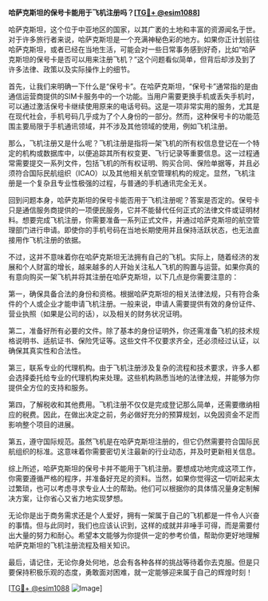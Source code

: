 **哈萨克斯坦的保号卡能用于飞机注册吗？[[TG💪+ @esim1088](https://t.me/s/esim1088)]**

哈萨克斯坦，这个位于中亚地区的国家，以其广袤的土地和丰富的资源闻名于世。对于许多旅行者来说，哈萨克斯坦是一个充满神秘色彩的地方。如果你正计划前往哈萨克斯坦，或者已经在当地生活，可能会对一些日常事务感到好奇，比如“哈萨克斯坦的保号卡是否可以用来注册飞机？”这个问题看似简单，但背后却涉及到了许多法律、政策以及实际操作上的细节。

首先，让我们来明确一下什么是“保号卡”。在哈萨克斯坦，“保号卡”通常指的是由通信运营商提供的SIM卡服务中的一个功能。当用户需要更换手机或丢失手机时，可以通过激活保号卡继续使用原来的电话号码。这是一项非常实用的服务，尤其是在现代社会，手机号码几乎成为了个人身份的一部分。然而，这种保号卡的功能范围主要局限于手机通讯领域，并不涉及其他领域的使用，例如飞机注册。

那么，飞机注册又是什么呢？飞机注册是指将一架飞机的所有权信息登记在一个特定的机构或数据库中，以便追踪其所有权变更、飞行记录等重要信息。这一过程通常需要提交一系列文件，包括飞机的所有权证明、购买合同、保险单据等，并且必须符合国际民航组织（ICAO）以及其他相关航空管理机构的规定。显然，飞机注册是一个复杂且专业性极强的过程，与普通的手机通讯完全无关。

回到问题本身，哈萨克斯坦的保号卡能否用于飞机注册呢？答案是否定的。保号卡只是通信服务商提供的一项便民服务，它并不能替代任何正式的法律文件或证明材料。想要完成飞机注册，你需要准备一系列正式文件，并通过哈萨克斯坦的航空管理部门进行申请。即使你的手机号码在当地长期使用并且保持活跃状态，也无法直接用作飞机注册的依据。

不过，这并不意味着你在哈萨克斯坦无法拥有自己的飞机。实际上，随着经济的发展和个人财富的增长，越来越多的人开始关注私人飞机的购置与运营。如果你真的有意向购买一架飞机并将其注册在哈萨克斯坦，以下几点是你需要注意的：

第一，确保具备合法的身份和资格。根据哈萨克斯坦的相关法律法规，只有符合条件的个人或企业才能申请飞机注册。一般来说，申请人需要提供有效的身份证件、营业执照（如果是公司的话），以及相关的财务状况证明。

第二，准备好所有必要的文件。除了基本的身份证明外，你还需准备飞机的技术规格说明书、适航证书、保险凭证等。这些文件不仅要求齐全，还必须经过认证，以确保其真实性和合法性。

第三，联系专业的代理机构。由于飞机注册涉及复杂的流程和技术要求，许多人都会选择委托给专业的代理机构来处理。这些机构熟悉当地的法律法规，并能够为你提供全方位的支持和服务。

第四，了解税收和其他费用。飞机注册不仅仅是完成登记那么简单，还需要缴纳相应的税费。因此，在做出决定之前，务必做好充分的预算规划，以免因资金不足而影响整个项目的进展。

第五，遵守国际规范。虽然飞机是在哈萨克斯坦注册的，但它仍然需要符合国际民航组织的标准。这意味着你需要密切关注最新的行业动态，并及时更新相关信息。

综上所述，哈萨克斯坦的保号卡并不能用于飞机注册。要想成功地完成这项工作，你需要遵循严格的程序，并准备好充足的资料。当然，如果你觉得这一切听起来太过繁琐，也可以考虑寻求专业人士的帮助。他们可以根据你的具体情况量身定制解决方案，让你省心又省力地实现梦想。

无论你是出于商务需求还是个人爱好，拥有一架属于自己的飞机都是一件令人兴奋的事情。但与此同时，我们也应该认识到，这样的成就并非唾手可得，而是需要付出大量的努力和耐心。希望本文能够为你提供一定的参考价值，帮助你更好地理解哈萨克斯坦的飞机注册流程及相关知识。

最后，请记住，无论你身处何地，总会有各种各样的挑战等待着你去克服。但是只要保持积极乐观的态度，勇敢面对困难，就一定能够迎来属于自己的辉煌时刻！

[[TG💪+ @esim1088](https://t.me/s/esim1088) ![Image](https://i.postimg.cc/4NQfJmqS/Snipaste-2025-05-13-00-14-12.png)]